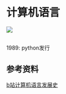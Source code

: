 # 计算机语言

![](http://cdn.attack204.com/20200916224721.png)

##


1989: python发行


## 参考资料

[b站计算机语言发展史](https://www.bilibili.com/video/BV1KJ411i7d6?from=search&seid=3598563197597681383)